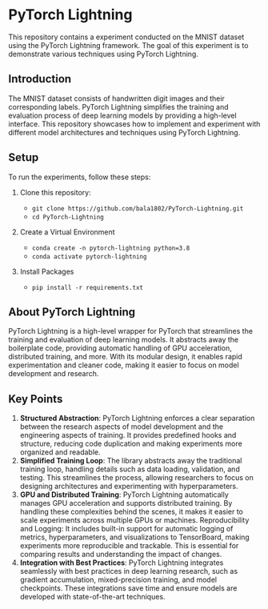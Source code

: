 # PyTorch Lightning

This repository contains a experiment conducted on the MNIST dataset using the PyTorch Lightning framework. The goal of this experiment is to demonstrate various techniques using PyTorch Lightning.


## Introduction

The MNIST dataset consists of handwritten digit images and their corresponding labels. PyTorch Lightning simplifies the training and evaluation process of deep learning models by providing a high-level interface. This repository showcases how to implement and experiment with different model architectures and techniques using PyTorch Lightning.

## Setup

To run the experiments, follow these steps:

1. Clone this repository:

   - `git clone https://github.com/bala1802/PyTorch-Lightning.git`
   - `cd PyTorch-Lightning`

2. Create a Virtual Environment

    - `conda create -n pytorch-lightning python=3.8`
    - `conda activate pytorch-lightning`

3. Install Packages
    
    - `pip install -r requirements.txt`

## About PyTorch Lightning

PyTorch Lightning is a high-level wrapper for PyTorch that streamlines the training and evaluation of deep learning models. It abstracts away the boilerplate code, providing automatic handling of GPU acceleration, distributed training, and more. With its modular design, it enables rapid experimentation and cleaner code, making it easier to focus on model development and research.

## Key Points

1. **Structured Abstraction**: PyTorch Lightning enforces a clear separation between the research aspects of model development and the engineering aspects of training. It provides predefined hooks and structure, reducing code duplication and making experiments more organized and readable.
2. **Simplified Training Loop**: The library abstracts away the traditional training loop, handling details such as data loading, validation, and testing. This streamlines the process, allowing researchers to focus on designing architectures and experimenting with hyperparameters.
3. **GPU and Distributed Training**: PyTorch Lightning automatically manages GPU acceleration and supports distributed training. By handling these complexities behind the scenes, it makes it easier to scale experiments across multiple GPUs or machines.
Reproducibility and Logging: It includes built-in support for automatic logging of metrics, hyperparameters, and visualizations to TensorBoard, making experiments more reproducible and trackable. This is essential for comparing results and understanding the impact of changes.
4. **Integration with Best Practices**: PyTorch Lightning integrates seamlessly with best practices in deep learning research, such as gradient accumulation, mixed-precision training, and model checkpoints. These integrations save time and ensure models are developed with state-of-the-art techniques.
